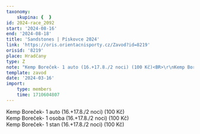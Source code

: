 ```yaml
---
taxonomy:
    skupina: {  }
id: 2024-race_2092
start: '2024-08-16'
end: '2024-08-18'
title: 'Sandstones | Pískovce 2024'
link: 'https://oris.orientacnisporty.cz/Zavod?id=8219'
orisid: '8219'
place: Hradčany
type: Z
note: "Kemp Boreček- 1 auto (16.+17.8./2 noci) (100 Kč)<BR>\r\nKemp Boreček- 1 osoba (16.+17.8./2 noci) (100 Kč)<BR>\r\nKemp Boreček- 1 stan (16.+17.8./2 noci) (100 Kč)<BR>\r\n\r\n"
template: zavod
date: '2024-03-16'
import:
    type: members
    time: 1710604807
---
```


Kemp Boreček- 1 auto (16.+17.8./2 noci) (100 Kč)<BR>
Kemp Boreček- 1 osoba (16.+17.8./2 noci) (100 Kč)<BR>
Kemp Boreček- 1 stan (16.+17.8./2 noci) (100 Kč)<BR>


